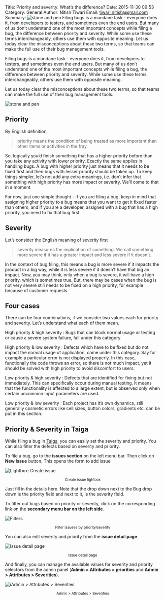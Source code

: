 Title: Priority and severity: What’s the difference?
Date: 2015-11-30 09:53
Category: General
Author: Nitish Tiwari
Email: tiwari.nitish@gmail.com
Summary: ![stone and pen]({filename}/images/2015-11-30_priority_and_severity_what_is_the_difference/balanza.jpg) Filing bugs is a mundane task - everyone does it, from developers to testers, and sometimes even the end users. But many of us don’t understand one of the most important concepts while filing a bug, the difference between priority and severity. While some use these terms interchangeably, others use them with opposite meaning. Let us today clear the misconceptions about these two terms, so that teams can make the full use of their bug management tools.


Filing bugs is a mundane task - everyone does it, from developers to testers, and sometimes even the end users. But many of us don’t understand one of the most important concepts while filing a bug, the difference between priority and severity. While some use these terms interchangeably, others use them with opposite meaning.

Let us today clear the misconceptions about these two terms, so that teams can make the full use of their bug management tools.

![stone and pen]({filename}/images/2015-11-30_priority_and_severity_what_is_the_difference/balanza.jpg)

## Priority

By English definition,
> priority means the condition of being treated as more important than other items or activities in the fray.

So, logically you’d finish something that has a higher priority before than you take any activity with lower priority. Exactly the same applies in handling bugs. A bug with higher priority just means that it needs to be fixed first and then bugs with lesser priority should be taken up. To keep things simpler, let’s not add any extra meanings, i.e. don’t infer that something with high priority has more impact or severity. We’ll come to that in a moment.

For now, just one simple thought - if you are filing a bug, keep in mind that assigning higher priority to a bug means that you want to get it fixed faster than others, and if you are a developer, assigned with a bug that has a high priority, you need to fix that bug first.


## Severity

Let’s consider the English meaning of severity first
> severity measures the implication of something. We call something more severe if it has a greater impact and less severe if it doesn’t.

In the context of bug filing, this means a bug is more severe if it impacts the product in a big way, while it is less severe if it doesn’t have that big an impact. Now, you may think, only when a bug is severe, it will have a high priority, which is sometimes true. But, there may be cases when the bug is not very severe still needs to be fixed on a high priority, for example because of customer requests.


## Four cases

There can be four combinations, if we consider two values each for priority and severity. Let’s understand what each of them mean.

High priority & high severity
: Bugs that can block normal usage or testing or cause a severe system failure, fall under this category. 

High priority & low severity
: Defects which have to be fixed but do not impact the normal usage of application, come under this category. Say for example a particular error is not displayed properly. In this case, functionally the code throws an error, so there is not much impact, yet it should be solved with high priority to avoid discomfort to users.

Low priority & high severity
: Defects that are identified for fixing but not immediately. This can specifically occur during manual testing. It means that the functionality is affected to a large extent, but is observed only when certain uncommon input parameters are used.

Low priority & low severity
: Each project has it’s own dynamics, still generally cosmetic errors like cell sizes, button colors, gradients etc. can be put in this section.


## Priority & Severity in Taiga

While filing a bug in [Taiga](https://taiga.io), you can easily set the severity and priority. You can also filter the defects based on severity and priority.

To file a bug, go to the **issues section** on the left menu bar. Then click on **New Issue** button. This opens the form to add issue

![Lightbox: Create issue]({filename}/images/2015-11-30_priority_and_severity_what_is_the_difference/create_issue_lightbox.png)
<div style="text-align: center;"><small>Create issue lightbox</small></div>

Just fill in the details here. Note that the drop down next to the Bug drop down is the priority field and next to it, is the severity field.

To filter out bugs based on priority or severity, click on the corresponding link on the **secondary menu bar on the left side**.

![Filters]({filename}/images/2015-11-30_priority_and_severity_what_is_the_difference/filters.png)
<div style="text-align: center;"><small>Filter issuees by priority/severity</small></div>

You can also edit severity and priority from the **issue detail page**.

![Issue detail page]({filename}/images/2015-11-30_priority_and_severity_what_is_the_difference/edit_issue.png)
<div style="text-align: center;"><small>Issue detail page</small></div>

And finally, you can manage the available values for severity and priority selectors from the admin panel (**Admin > Attributes > priorities** and **Admin > Attributes > Severities**).

![iAdmin > Attributes > Severities]({filename}/images/2015-11-30_priority_and_severity_what_is_the_difference/admin_edit_severities.png)
<div style="text-align: center;"><small>Admin > Attributes > Severities</small></div>
